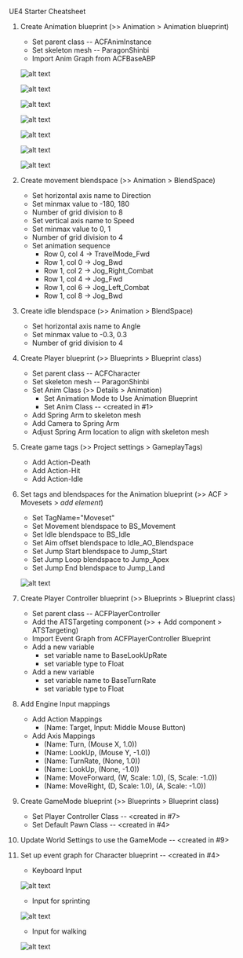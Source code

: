 UE4 Starter Cheatsheet

1. Create Animation blueprint (>> Animation > Animation blueprint)
    - Set parent class -- ACFAnimInstance
    - Set skeleton mesh -- ParagonShinbi
    - Import Anim Graph from ACFBaseABP

    ![alt text](AnimGraph%20AO%20during%20Switch.png)

    ![alt text](AnimGraph%20Additives.png)

    ![alt text](AnimGraph%20Leaning%20and%20AO.png)

    ![alt text](AnimGraph%20moveset%20switch.png)

    ![alt text](AnimGraph%20Riding.png)

    ![alt text](AnimGraph%20actions%20and%20montages.png)

    ![alt text](AnimGraph%20IK%20stuff.png)

2. Create movement blendspace (>> Animation > BlendSpace)
    - Set horizontal axis name to Direction
    - Set minmax value to -180, 180
    - Number of grid division to 8
    - Set vertical axis name to Speed
    - Set minmax value to 0, 1
    - Number of grid division to 4
    - Set animation sequence
        - Row 0, col 4 -> TravelMode_Fwd
        - Row 1, col 0 -> Jog_Bwd
        - Row 1, col 2 -> Jog_Right_Combat
        - Row 1, col 4 -> Jog_Fwd
        - Row 1, col 6 -> Jog_Left_Combat
        - Row 1, col 8 -> Jog_Bwd

3. Create idle blendspace (>> Animation > BlendSpace)
    - Set horizontal axis name to Angle
    - Set minmax value to -0.3, 0.3
    - Number of grid division to 4

4. Create Player blueprint (>> Blueprints > Blueprint class)
    - Set parent class -- ACFCharacter
    - Set skeleton mesh -- ParagonShinbi
    - Set Anim Class (>> Details > Animation)
        - Set Animation Mode to Use Animation Blueprint
        - Set Anim Class -- <created in #1>
    - Add Spring Arm to skeleton mesh
    - Add Camera to Spring Arm
    - Adjust Spring Arm location to align with skeleton mesh

5. Create game tags (>> Project settings > GameplayTags)
    - Add Action-Death
    - Add Action-Hit
    - Add Action-Idle

6. Set tags and blendspaces for the Animation blueprint (>> ACF > Movesets > *add element*)
    - Set TagName="Moveset"
    - Set Movement blendspace to BS_Movement
    - Set Idle blendspace to BS_Idle
    - Set Aim offset blendspace to Idle_AO_Blendspace
    - Set Jump Start blendspace to Jump_Start
    - Set Jump Loop blendspace to Jump_Apex
    - Set Jump End blendspace to Jump_Land

    ![alt text](Anim%20movesets.png)

7. Create Player Controller blueprint (>> Blueprints > Blueprint class)
    - Set parent class -- ACFPlayerController
    - Add the ATSTargeting component (>> + Add component > ATSTargeting)
    - Import Event Graph from ACFPlayerController Blueprint
    - Add a new variable
        - set variable name to BaseLookUpRate
        - set variable type to Float
    - Add a new variable
        - set variable name to BaseTurnRate
        - set variable type to Float

8. Add Engine Input mappings
    - Add Action Mappings
        - (Name: Target, Input: Middle Mouse Button)
    - Add Axis Mappings
        - (Name: Turn, (Mouse X, 1.0))
        - (Name: LookUp, (Mouse Y, -1.0))
        - (Name: TurnRate, (None, 1.0))
        - (Name: LookUp, (None, -1.0))
        - (Name: MoveForward, (W, Scale: 1.0), (S, Scale: -1.0))
        - (Name: MoveRight, (D, Scale: 1.0), (A, Scale: -1.0))

9. Create GameMode blueprint (>> Blueprints > Blueprint class)
    - Set Player Controller Class -- <created in #7>
    - Set Default Pawn Class -- <created in #4>

10. Update World Settings to use the GameMode -- <created in #9>

11. Set up event graph for Character blueprint -- <created in #4>
    - Keyboard Input

    ![alt text](Keyboard%20Input.png)

    - Input for sprinting

    ![alt text](Input%20for%20sprinting.png)

    - Input for walking

    ![alt text](Input%20for%20walking.png)